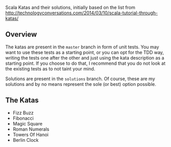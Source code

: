 Scala Katas and their solutions, initially based on the list from http://technologyconversations.com/2014/03/10/scala-tutorial-through-katas/

## Overview
The katas are present in the `master` branch in form of unit tests. You may want to use these tests as a starting point,
or you can opt for the TDD way, writing the tests one after the other and just using the kata description as a starting point.
If you choose to do that, I recommend that you do not look at the existing tests as to not taint your mind.

Solutions are present in the `solutions` branch. Of course, these are my solutions and by no means represent the sole (or best) option possible.

## The Katas
* Fizz Buzz
* Fibonacci
* Magic Square
* Roman Numerals
* Towers Of Hanoi
* Berlin Clock


